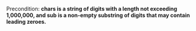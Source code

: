 Precondition: **chars is a string of digits with a length not exceeding 1,000,000, and sub is a non-empty substring of digits that may contain leading zeroes.**